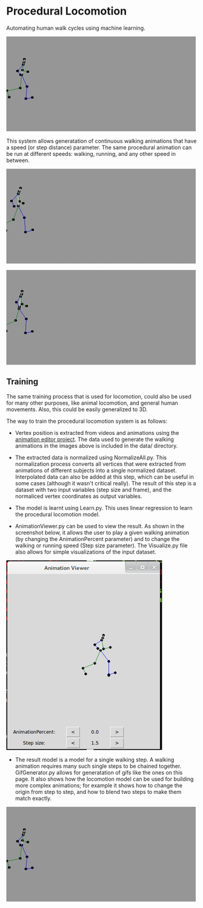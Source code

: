 Procedural Locomotion
=====================

Automating human walk cycles using machine learning.

![example](img/animation1.gif)

This system allows generatation of continuous walking animations that have a speed (or step distance) parameter. The same procedural animation can be run at different speeds: walking, running, and any other speed in between.

![example 2](img/animation2.gif)

![example 3](img/animation3.gif)

Training
--------

The same training process that is used for locomotion, could also be used for many other purposes, like animal locomotion, and general human movements. Also, this could be easily generalized to 3D.

The way to train the procedural locomotion system is as follows:

* Vertex position is extracted from videos and animations using the [animation editor project](https://github.com/hmoraldo/AnimationEditor). The data used to generate the walking animations in the images above is included in the data/ directory.

* The extracted data is normalized using NormalizeAll.py. This normalization process converts all vertices that were extracted from animations of different subjects into a single normalized dataset. Interpolated data can also be added at this step, which can be useful in some cases (although it wasn't critical really). The result of this step is a dataset with two input variables (step size and frame), and the normaliced vertex coordinates as output variables.

* The model is learnt using Learn.py. This uses linear regression to learn the procedural locomotion model.

* AnimationViewer.py can be used to view the result. As shown in the screenshot below, it allows the user to play a given walking animation (by changing the AnimationPercent parameter) and to change the walking or running speed (Step size parameter). The Visualize.py file also allows for simple visualizations of the input dataset.

![anim viewer](img/anim-viewer.png)

* The result model is a model for a single walking step. A walking animation requires many such single steps to be chained together. GifGenerator.py allows for generatation of gifs like the ones on this page. It also shows how the locomotion model can be used for building more complex animations; for example it shows how to change the origin from step to step, and how to blend two steps to make them match exactly.

![example](img/animation1.gif)


